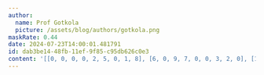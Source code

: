 ```yaml
---
author:
  name: Prof Gotkola
  picture: /assets/blog/authors/gotkola.png
maskRate: 0.44
date: 2024-07-23T14:00:01.481791
id: dab3be14-48fb-11ef-9f85-c95db626c0e3
content: '[[0, 0, 0, 0, 2, 5, 0, 1, 8], [6, 0, 9, 7, 0, 0, 3, 2, 0], [1, 2, 0, 0, 6, 0, 7, 5, 0], [0, 4, 6, 1, 7, 8, 0, 0, 0], [0, 1, 3, 5, 4, 0, 0, 8, 0], [0, 0, 5, 2, 9, 3, 1, 4, 6], [0, 8, 1, 0, 5, 0, 2, 9, 0], [5, 6, 2, 8, 3, 0, 0, 0, 1], [0, 9, 7, 0, 0, 2, 8, 0, 0]]'
---
```

